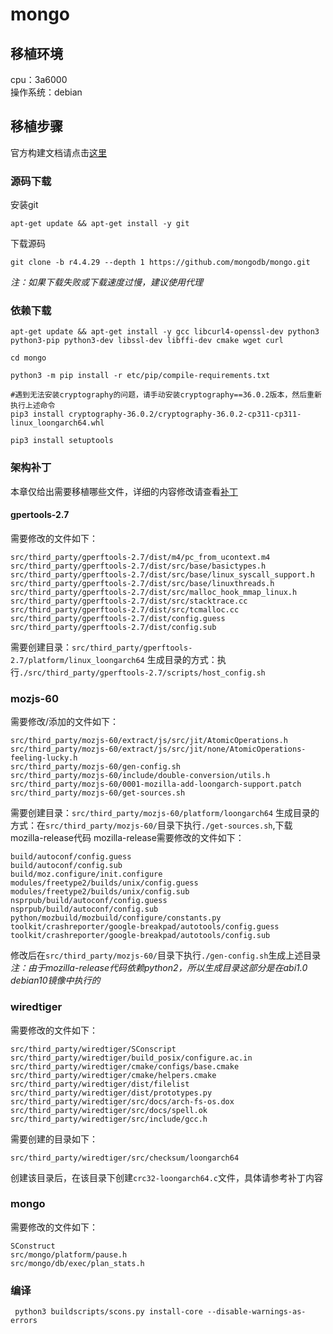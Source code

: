 # mongo

## 移植环境
cpu：3a6000  
操作系统：debian

## 移植步骤
官方构建文档请点击[这里](https://github.com/mongodb/mongo/blob/r4.4.29/docs/building.md)
### 源码下载
安装git
```
apt-get update && apt-get install -y git
```
下载源码
```
git clone -b r4.4.29 --depth 1 https://github.com/mongodb/mongo.git
```
*注：如果下载失败或下载速度过慢，建议使用代理*

### 依赖下载
```
apt-get update && apt-get install -y gcc libcurl4-openssl-dev python3 python3-pip python3-dev libssl-dev libffi-dev cmake wget curl

cd mongo

python3 -m pip install -r etc/pip/compile-requirements.txt

#遇到无法安装cryptography的问题，请手动安装cryptography==36.0.2版本，然后重新执行上述命令
pip3 install cryptography-36.0.2/cryptography-36.0.2-cp311-cp311-linux_loongarch64.whl

pip3 install setuptools
```
### 架构补丁
本章仅给出需要移植哪些文件，详细的内容修改请查看[补丁](https://github.com/Loongson-Cloud-Community/mongo/commit/118efa61af436bdf37d12cabe7b7b189e8c8bf0a)
#### gpertools-2.7
需要修改的文件如下：
```
src/third_party/gperftools-2.7/dist/m4/pc_from_ucontext.m4
src/third_party/gperftools-2.7/dist/src/base/basictypes.h
src/third_party/gperftools-2.7/dist/src/base/linux_syscall_support.h
src/third_party/gperftools-2.7/dist/src/base/linuxthreads.h
src/third_party/gperftools-2.7/dist/src/malloc_hook_mmap_linux.h
src/third_party/gperftools-2.7/dist/src/stacktrace.cc
src/third_party/gperftools-2.7/dist/src/tcmalloc.cc
src/third_party/gperftools-2.7/dist/config.guess
src/third_party/gperftools-2.7/dist/config.sub
```

需要创建目录：`src/third_party/gperftools-2.7/platform/linux_loongarch64`
生成目录的方式：执行`./src/third_party/gperftools-2.7/scripts/host_config.sh`

### mozjs-60
需要修改/添加的文件如下：
```
src/third_party/mozjs-60/extract/js/src/jit/AtomicOperations.h
src/third_party/mozjs-60/extract/js/src/jit/none/AtomicOperations-feeling-lucky.h
src/third_party/mozjs-60/gen-config.sh
src/third_party/mozjs-60/include/double-conversion/utils.h
src/third_party/mozjs-60/0001-mozilla-add-loongarch-support.patch
src/third_party/mozjs-60/get-sources.sh
```

需要创建目录：`src/third_party/mozjs-60/platform/loongarch64`
生成目录的方式：在`src/third_party/mozjs-60/`目录下执行`./get-sources.sh`,下载mozilla-release代码
mozilla-release需要修改的文件如下：
```
build/autoconf/config.guess
build/autoconf/config.sub
build/moz.configure/init.configure
modules/freetype2/builds/unix/config.guess
modules/freetype2/builds/unix/config.sub
nsprpub/build/autoconf/config.guess
nsprpub/build/autoconf/config.sub
python/mozbuild/mozbuild/configure/constants.py
toolkit/crashreporter/google-breakpad/autotools/config.guess
toolkit/crashreporter/google-breakpad/autotools/config.sub
```
修改后在`src/third_party/mozjs-60/`目录下执行`./gen-config.sh`生成上述目录
*注：由于mozilla-release代码依赖python2，所以生成目录这部分是在abi1.0 debian10镜像中执行的*

### wiredtiger
需要修改的文件如下：
```
src/third_party/wiredtiger/SConscript
src/third_party/wiredtiger/build_posix/configure.ac.in
src/third_party/wiredtiger/cmake/configs/base.cmake
src/third_party/wiredtiger/cmake/helpers.cmake
src/third_party/wiredtiger/dist/filelist
src/third_party/wiredtiger/dist/prototypes.py
src/third_party/wiredtiger/src/docs/arch-fs-os.dox
src/third_party/wiredtiger/src/docs/spell.ok
src/third_party/wiredtiger/src/include/gcc.h
```
需要创建的目录如下：
```
src/third_party/wiredtiger/src/checksum/loongarch64
```
创建该目录后，在该目录下创建`crc32-loongarch64.c`文件，具体请参考补丁内容

### mongo
需要修改的文件如下：
```
SConstruct
src/mongo/platform/pause.h
src/mongo/db/exec/plan_stats.h
```
### 编译
```
 python3 buildscripts/scons.py install-core --disable-warnings-as-errors
```
